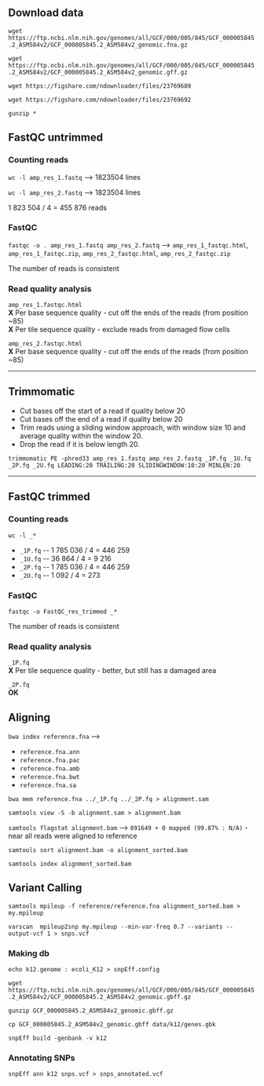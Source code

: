 ## Download data

```wget https://ftp.ncbi.nlm.nih.gov/genomes/all/GCF/000/005/845/GCF_000005845.2_ASM584v2/GCF_000005845.2_ASM584v2_genomic.fna.gz```

```wget https://ftp.ncbi.nlm.nih.gov/genomes/all/GCF/000/005/845/GCF_000005845.2_ASM584v2/GCF_000005845.2_ASM584v2_genomic.gff.gz```

```wget https://figshare.com/ndownloader/files/23769689```

```wget https://figshare.com/ndownloader/files/23769692```

```gunzip *```


## FastQC untrimmed

### Counting reads
```wc -l amp_res_1.fastq```	-->	1823504 lines

```wc -l amp_res_2.fastq```	-->	1823504 lines

1 823 504 / 4 = 455 876 reads

### FastQC

`fastqc -o . amp_res_1.fastq amp_res_2.fastq` --> `amp_res_1_fastqc.html`, `amp_res_1_fastqc.zip`, `amp_res_2_fastqc.html`, `amp_res_2_fastqc.zip`

The number of reads is consistent

### Read quality analysis
`amp_res_1.fastqc.html`  
**X** Per base sequence quality - cut off the ends of the reads (from position ~85)  
**X** Per tile sequence quality - exclude reads from damaged flow cells  

`amp_res_2.fastqc.html`  
**X** Per base sequence quality - cut off the ends of the reads (from position ~85)  

___

## Trimmomatic
* Cut bases off the start of a read if quality below 20  
* Cut bases off the end of a read if quality below 20  
* Trim reads using a sliding window approach, with window size 10 and average quality  within the window 20.  
* Drop the read if it is below length 20.

`trimmomatic PE -phred33 amp_res_1.fastq amp_res_2.fastq _1P.fq _1U.fq _2P.fq _2U.fq LEADING:20 TRAILING:20 SLIDINGWINDOW:10:20 MINLEN:20`

___

## FastQC trimmed

### Counting reads
```wc -l _*```

* `_1P.fq`  --   1 785 036 / 4 = 446 259
* `_1U.fq`  --   36 864 / 4 = 9 216
* `_2P.fq`  --   1 785 036 / 4 = 446 259
* `_2U.fq`  --   1 092 / 4 = 273

### FastQC

`fastqc -o FastQC_res_trimmed _*`

The number of reads is consistent

### Read quality analysis

`_1P.fq`  
**X** Per tile sequence quality - better, but still has a damaged area

`_2P.fq`  
**OK**

## Aligning

`bwa index reference.fna` --> 
* `reference.fna.ann`
* `reference.fna.pac`
* `reference.fna.amb`
* `reference.fna.bwt`
* `reference.fna.sa`

`bwa mem reference.fna ../_1P.fq ../_2P.fq > alignment.sam`

`samtools view -S -b alignment.sam > alignment.bam`

`samtools flagstat alignment.bam` -->  `891649 + 0 mapped (99.87% : N/A)` - near all reads were aligned to reference

`samtools sort alignment.bam -o alignment_sorted.bam`

`samtools index alignment_sorted.bam`

## Variant Calling

`samtools mpileup -f reference/reference.fna alignment_sorted.bam >  my.mpileup`

`varscan  mpileup2snp my.mpileup --min-var-freq 0.7 --variants --output-vcf 1 > snps.vcf`

### Making db

`echo k12.genome : ecoli_K12 > snpEff.config`

`wget https://ftp.ncbi.nlm.nih.gov/genomes/all/GCF/000/005/845/GCF_000005845.2_ASM584v2/GCF_000005845.2_ASM584v2_genomic.gbff.gz`

`gunzip GCF_000005845.2_ASM584v2_genomic.gbff.gz`

`cp GCF_000005845.2_ASM584v2_genomic.gbff data/k12/genes.gbk`

`snpEff build -genbank -v k12`

### Annotating SNPs

`snpEff ann k12 snps.vcf > snps_annotated.vcf`
